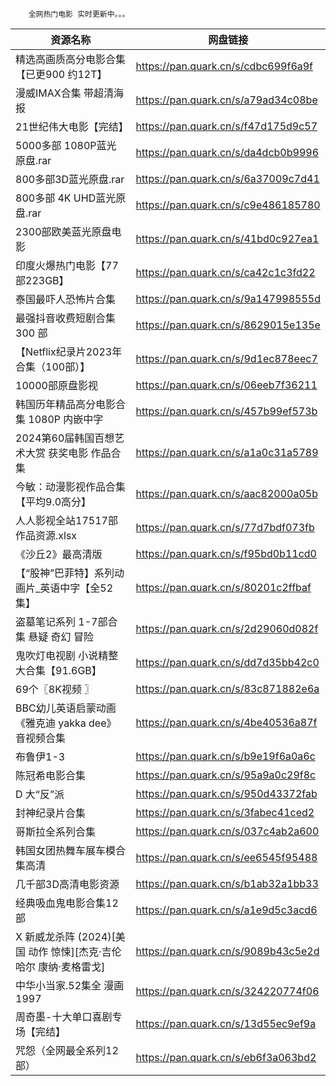 		全网热门电影 实时更新中。。。

| 资源名称  | 网盘链接 |
| ------------- | ------------- |
| 精选高画质高分电影合集【已更900 约12T】	| https://pan.quark.cn/s/cdbc699f6a9f |
| 漫威IMAX合集 带超清海报	| https://pan.quark.cn/s/a79ad34c08be |
| 21世纪伟大电影【完结】	| https://pan.quark.cn/s/f47d175d9c57 |
| 5000多部 1080P蓝光原盘.rar	| https://pan.quark.cn/s/da4dcb0b9996 |
| 800多部3D蓝光原盘.rar	| https://pan.quark.cn/s/6a37009c7d41 |
| 800多部 4K UHD蓝光原盘.rar	| https://pan.quark.cn/s/c9e486185780 |
| 2300部欧美蓝光原盘电影	| https://pan.quark.cn/s/41bd0c927ea1 |
| 印度火爆热门电影【77部223GB】	| https://pan.quark.cn/s/ca42c1c3fd22 |
| 泰国最吓人恐怖片合集	| https://pan.quark.cn/s/9a147998555d |
| 最强抖音收费短剧合集300 部	| https://pan.quark.cn/s/8629015e135e |
| 【Netflix纪录片2023年合集（100部）】	| https://pan.quark.cn/s/9d1ec878eec7 |
| 10000部原盘影视	| https://pan.quark.cn/s/06eeb7f36211 |
| 韩国历年精品高分电影合集 1080P 内嵌中字	| https://pan.quark.cn/s/457b99ef573b |
| 2024第60届韩国百想艺术大赏 获奖电影 作品合集	| https://pan.quark.cn/s/a1a0c31a5789 |
| 今敏：动漫影视作品合集 【平均9.0高分】	| https://pan.quark.cn/s/aac82000a05b |
| 人人影视全站17517部作品资源.xlsx	| https://pan.quark.cn/s/77d7bdf073fb |
| 《沙丘2》最高清版	| https://pan.quark.cn/s/f95bd0b11cd0 |
| 【“股神”巴菲特】系列动画片_英语中字【全52集】	| https://pan.quark.cn/s/80201c2ffbaf |
| 盗墓笔记系列 1-7部合集 悬疑 奇幻 冒险	| https://pan.quark.cn/s/2d29060d082f |
| 鬼吹灯电视剧 小说精整大合集【91.6GB】	| https://pan.quark.cn/s/dd7d35bb42c0 |
| 69个〖8K视频 〗	| https://pan.quark.cn/s/83c871882e6a |
| BBC幼儿英语启蒙动画《雅克迪 yakka dee》音视频合集	| https://pan.quark.cn/s/4be40536a87f |
| 布鲁伊1-3	| https://pan.quark.cn/s/b9e19f6a0a6c |
| 陈冠希电影合集	| https://pan.quark.cn/s/95a9a0c29f8c |
| D 大“反”派	| https://pan.quark.cn/s/950d43372fab |
| 封神纪录片合集	| https://pan.quark.cn/s/3fabec41ced2 |
| 哥斯拉全系列合集	| https://pan.quark.cn/s/037c4ab2a600 |
| 韩国女团热舞车展车模合集高清	| https://pan.quark.cn/s/ee6545f95488 |
| 几千部3D高清电影资源	| https://pan.quark.cn/s/b1ab32a1bb33 |
| 经典吸血鬼电影合集12部	| https://pan.quark.cn/s/a1e9d5c3acd6 |
| X 新威龙杀阵 (2024)[美国 动作 惊悚][杰克·吉伦哈尔 康纳·麦格雷戈]	| https://pan.quark.cn/s/9089b43c5e2d |
| 中华小当家.52集全 漫画 1997	| https://pan.quark.cn/s/324220774f06 |
| 周奇墨-十大单口喜剧专场【完结】	| https://pan.quark.cn/s/13d55ec9ef9a |
| 咒怨（全网最全系列12部）	| https://pan.quark.cn/s/eb6f3a063bd2 |
